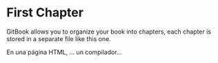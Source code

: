 # First Chapter

GitBook allows you to organize your book into chapters, each chapter is stored in a separate file like this one.

En una página HTML, ... un compilador...



